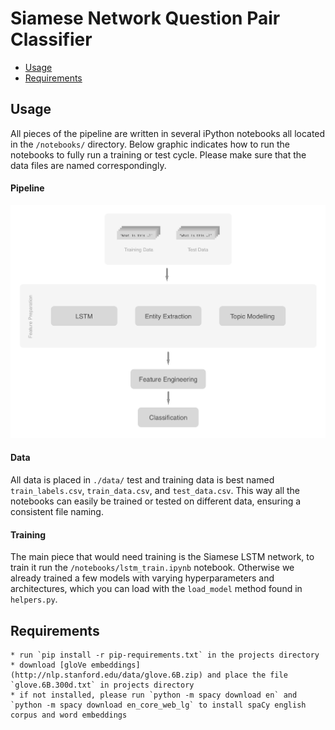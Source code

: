 # Siamese Network Question Pair Classifier

* [Usage](https://github.com/enzoblindow/aml-kaggle#usage)
* [Requirements](https://github.com/enzoblindow/aml-kaggle#requirements)

## Usage
All pieces of the pipeline are written in several iPython notebooks all located in the `/notebooks/` directory. Below graphic indicates how to run the notebooks to fully run a training or test cycle. Please make sure that the data files are named correspondingly.

#### Pipeline
![pipeline](src/pipeline.png)

#### Data
All data is placed in `./data/` test and training data is best named `train_labels.csv`, `train_data.csv`, and `test_data.csv`. This way all the notebooks can easily be trained or tested on different data, ensuring a consistent file naming.

#### Training
The main piece that would need training is the Siamese LSTM network, to train it run the `/notebooks/lstm_train.ipynb` notebook. Otherwise we already trained a few models with varying hyperparameters and architectures, which you can load with the `load_model` method found in `helpers.py`.


## Requirements
    * run `pip install -r pip-requirements.txt` in the projects directory
    * download [gloVe embeddings](http://nlp.stanford.edu/data/glove.6B.zip) and place the file `glove.6B.300d.txt` in projects directory
    * if not installed, please run `python -m spacy download en` and `python -m spacy download en_core_web_lg` to install spaCy english corpus and word embeddings




